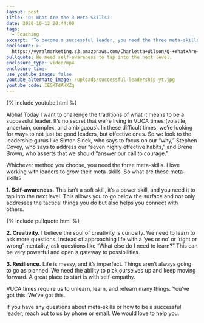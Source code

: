 ```yaml
---
layout: post
title: 'Q: What Are the 3 Meta-Skills?'
date: 2020-10-12 20:44:00
tags:
  - Coaching
excerpt: 'To become a successful leader, you need the three meta-skills.'
enclosure: >-
  https://vyralmarketing.s3.amazonaws.com/Charletta+Wilson/Q-+What+Are+the+3+Meta-Skills_.mp4
pullquote: We need self-awareness to tap into the next level.
enclosure_type: video/mp4
enclosure_time:
use_youtube_image: false
youtube_alternate_image: /uploads/successful-leadership-yt.jpg
youtube_code: IEGKTdAHXZg
---
```


{% include youtube.html %}

Aloha\! Today I want to challenge the traditions of what it means to be a successful leader. It’s no secret that we’re living in VUCA times (volatile, uncertain, complex, and ambiguous). In these difficult times, we’re looking for ways to not just be good leaders, but effective ones. So we look to the leadership gurus like Simon Sinek, who says to focus on our “why,” Stephen Covey, who says to address our “seven highly effective habits,” and Brené Brown, who asserts that we should “answer our call to courage.”&nbsp;

Whichever method you choose, you need the three meta-skills. I love working with leaders to grow their meta-skills. So what are these meta-skills?

**1\. Self-awareness.** This isn’t a soft skill, it’s a power skill, and you need it to tap into the next level. This allows you to go below the surface and not only addresses the tactical things you do but also helps you connect with others.&nbsp;

{% include pullquote.html %}

**2\. Creativity.** I believe the soul of creativity is curiosity. We need to learn to ask more questions. Instead of approaching life with a ‘yes or no’ or ‘right or wrong’ mentality, ask questions like “What else do I need to learn?” This can be very powerful and open a gateway to possibilities.&nbsp;

**3\. Resilience.** Life is messy, and it’s imperfect. Things aren’t always going to go as planned. We need the ability to pick ourselves up and keep moving forward. A great place to start is with self-empathy.&nbsp;

VUCA times require us to unlearn, learn, and relearn many things. You’ve got this. We’ve got this.&nbsp;

If you have any questions about meta-skills or how to be a successful leader, reach out to us by phone or email. We would love to help you.